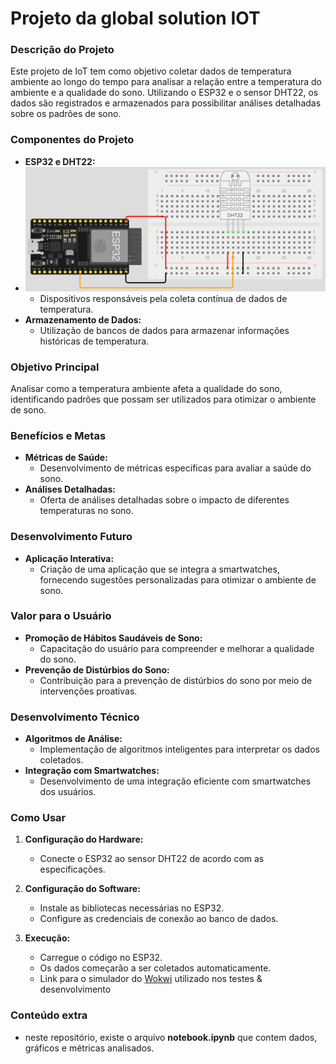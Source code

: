 # Projeto da global solution IOT

### Descrição do Projeto

Este projeto de IoT tem como objetivo coletar dados de temperatura ambiente ao longo do tempo para analisar a relação entre a temperatura do ambiente e a qualidade do sono. Utilizando o ESP32 e o sensor DHT22, os dados são registrados e armazenados para possibilitar análises detalhadas sobre os padrões de sono.

### Componentes do Projeto

- **ESP32 e DHT22:**
- ![alt text](./diagrama.png)
  - Dispositivos responsáveis pela coleta contínua de dados de temperatura.
- **Armazenamento de Dados:**
  - Utilização de bancos de dados para armazenar informações históricas de temperatura.

### Objetivo Principal

Analisar como a temperatura ambiente afeta a qualidade do sono, identificando padrões que possam ser utilizados para otimizar o ambiente de sono.

### Benefícios e Metas

- **Métricas de Saúde:**
  - Desenvolvimento de métricas específicas para avaliar a saúde do sono.
- **Análises Detalhadas:**
  - Oferta de análises detalhadas sobre o impacto de diferentes temperaturas no sono.

### Desenvolvimento Futuro

- **Aplicação Interativa:**
  - Criação de uma aplicação que se integra a smartwatches, fornecendo sugestões personalizadas para otimizar o ambiente de sono.

### Valor para o Usuário

- **Promoção de Hábitos Saudáveis de Sono:**
  - Capacitação do usuário para compreender e melhorar a qualidade do sono.
- **Prevenção de Distúrbios do Sono:**
  - Contribuição para a prevenção de distúrbios do sono por meio de intervenções proativas.

### Desenvolvimento Técnico

- **Algoritmos de Análise:**
  - Implementação de algoritmos inteligentes para interpretar os dados coletados.
- **Integração com Smartwatches:**
  - Desenvolvimento de uma integração eficiente com smartwatches dos usuários.

### Como Usar

1. **Configuração do Hardware:**
   - Conecte o ESP32 ao sensor DHT22 de acordo com as especificações.
   
2. **Configuração do Software:**
   - Instale as bibliotecas necessárias no ESP32.
   - Configure as credenciais de conexão ao banco de dados.

3. **Execução:**
   - Carregue o código no ESP32.
   - Os dados começarão a ser coletados automaticamente.
   - Link para o simulador do [Wokwi](https://wokwi.com/projects/381841485846924289) utilizado nos testes & desenvolvimento

### Conteúdo extra
- neste repositório, existe o arquivo **notebook.ipynb** que contem dados, gráficos e métricas analisados.
